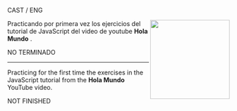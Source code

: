CAST / ENG

<img align="right" src="https://cibercom.es/wp-content/uploads/2018/12/giphy-2.gif" width="180" />

Practicando por primera vez los ejercicios del tutorial de JavaScript del video de youtube <strong>Hola Mundo</strong> .
<p>NO TERMINADO</p>

-----------------------------------------------------------------------------------------------------------------------------------------------------------------------------------------------------------------------------------------------------------------

Practicing for the first time the exercises in the JavaScript tutorial from the <strong>Hola Mundo</strong> YouTube video.
<p>NOT FINISHED<p>
